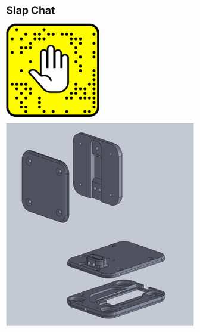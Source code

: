 # Slap Chat


<img src="https://raw.githubusercontent.com/wes06/slap-chat/master/Graphics/png/SlapChat-HandLogo.png" height="250px" width="250px"></img>

![](https://raw.githubusercontent.com/wes06/slap-chat/master/Imgs/slapchat-assembly.png)

<script src="https://embed.github.com/view/3d/wes06/slap-chat/master/slap-chat/3D Parts/SlapChat-Assembly.stl"></script>
